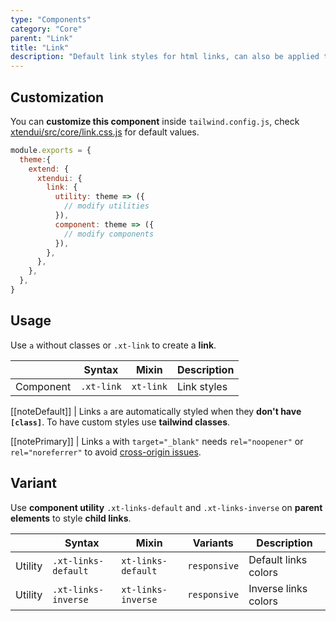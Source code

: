 ```yaml
---
type: "Components"
category: "Core"
parent: "Link"
title: "Link"
description: "Default link styles for html links, can also be applied to buttons and other tags."
---
```


## Customization

You can **customize this component** inside `tailwind.config.js`, check [xtendui/src/core/link.css.js](https://github.com/minimit/xtendui/blob/beta/src/core/link.css.js) for default values.

```jsx
module.exports = {
  theme:{
    extend: {
      xtendui: {
        link: {
          utility: theme => ({
            // modify utilities
          }),
          component: theme => ({
            // modify components
          }),
        },
      },
    },
  },
}
```

## Usage

Use `a` without classes or `.xt-link` to create a **link**.

<div class="xt-overflow-sub overflow-y-hidden overflow-x-scroll my-4 xt-m-auto w-full">

|                         | Syntax                                     | Mixin                       | Description                   |
| ----------------------- | ----------------------------------------- | ----------------------------- | ----------------------------- |
| Component                  | `.xt-link`                 | `xt-link`              | Link styles            |

</div>

[[noteDefault]]
| Links `a` are automatically styled when they **don't have `[class]`**. To have custom styles use **tailwind classes**.

[[notePrimary]]
| Links `a` with `target="_blank"` needs `rel="noopener"` or `rel="noreferrer"` to avoid [cross-origin issues](https://web.dev/external-anchors-use-rel-noopener/).

<demo>
  <demovanilla src="vanilla/components/core/link/usage">
  </demovanilla>
</demo>

## Variant

Use **component utility** `.xt-links-default` and `.xt-links-inverse` on **parent elements** to style **child links**.

<div class="xt-overflow-sub overflow-y-hidden overflow-x-scroll my-4 xt-m-auto w-full">

|                      | Syntax                          | Mixin            | Variants               | Description                   |
| ----------------------- | ---------------------------- | -----------------| ----------------------------- |----------------------------- |
| Utility                  | `.xt-links-default`       | `xt-links-default`                | `responsive`                | Default links colors            |
| Utility                  | `.xt-links-inverse`       | `xt-links-inverse`                | `responsive`                | Inverse links colors            |

</div>

<demo>
  <demovanilla src="vanilla/components/core/link/variant-inverse">
  </demovanilla>
</demo>
